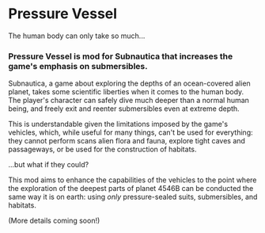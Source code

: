 # Pressure Vessel
The human body can only take so much...

### Pressure Vessel is mod for Subnautica that increases the game's emphasis on submersibles.
Subnautica, a game about exploring the depths of an ocean-covered alien planet, takes some scientific liberties when it comes to the human body. The player's character can safely dive much deeper than a normal human being, and freely exit and reenter submersibles even at extreme depth.

This is understandable given the limitations imposed by the game's vehicles, which, while useful for many things, can't be used for everything: they cannot perform scans alien flora and fauna, explore tight caves and passageways, or be used for the construction of habitats.

...but what if they could?

This mod aims to enhance the capabilities of the vehicles to the point where the exploration of the deepest parts of planet 4546B can be conducted the same way it is on earth: using _only_ pressure-sealed suits, submersibles, and habitats.

(More details coming soon!)

